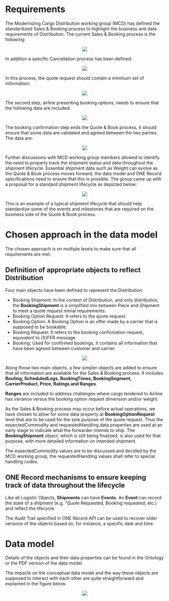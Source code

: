 # Requirements
The Modernizing Cargo Distribution working group (MCD) has defined the standardized Sales & Booking process to highlight the business and data requirements of Distribution.
The current Sales & Booking process is the following:

 <p align="center"><img src="https://user-images.githubusercontent.com/58464775/208693593-3cb14437-a7a1-4346-b190-0ac9c971127d.png"></p>

 In addition a specific Cancellation process has been defined:

 <p align="center"><img src="https://user-images.githubusercontent.com/58464775/208693718-e891685c-915d-43ff-85cf-d602e042488c.png"></p>

In this process, the quote request should contain a minimum set of information:

 <p align="center"><img src="https://user-images.githubusercontent.com/58464775/161542864-5186c31b-6751-4077-8576-c6c037c5c4ca.png"></p>

The second step, airline presenting booking options, needs to ensure that the following data are included:

 <p align="center"><img src="https://user-images.githubusercontent.com/58464775/161542537-7ba94102-e12d-4a39-b6cd-8361b90b0327.png"></p>

The booking confirmation step ends the Quote & Book process, it should ensure that some data are validated and agreed between the two parties. The data are:

 <p align="center"><img src="https://user-images.githubusercontent.com/58464775/161542478-683d4ade-410f-4602-8505-342320802e79.png"></p>

Further discussions with MCD working group members allowed to identify the need to properly track the shipment status and data throughout the shipment lifecycle. Essential shipment data such as Weight can evolve as the Quote & Book process moves forward, the data model and ONE Record specifications need to ensure that this is possible.
The group came up with a proposal for a standard shipment lifecycle as depicted below:

 <p align="center"><img src="https://user-images.githubusercontent.com/58464775/161542328-812adeb3-2b26-4d8b-b3f5-2cbe8e3fad25.png"></p>

This is an example of a typical shipment lifecycle that should help standardize some of the events and milestones that are required on the business side of the Quote & Book process.

# Chosen approach in the data model
The chosen approach is on multiple levels to make sure that all requirements are met.

## Definition of appropriate objects to reflect Distribution
Four main objects have been defined to represent the Distribution:
- Booking Shipment: In the context of Distribution, and only distribution, the **BookingShipment** is a simplified mix between Piece and Shipment to meet a quote request minial requirements.
- Booking Option Request: It refers to the quote request.
- Booking Option: A Booking Option is an offer made by a carrier that is supposed to be bookable.
- Booking Request: It refers to the booking confirmation request, equivalent to (X)FFR message.
- Booking: Used for confirmed bookings, it contains all information that have been agreed between customer and carrier.

 <p align="center"><img src="https://user-images.githubusercontent.com/58464775/208692176-dbd79115-e340-4567-bcd9-dbd3f79176fc.png"></p>

Along those two main objects, a few simpler objects are added to ensure that all information are available for the Sales & Booking process. It includes **Routing,  ScheduledLegs, BookingTimes, BookingSegment, CarrierProduct, Price, Ratings and Ranges**.

**Ranges** are included to address challenges where cargo tendered to Airline has variance versus the booking option request dimension and/or weight.  

As the Sales & Booking process may occur before actual operations, we have chosen to allow for some data property at **BookingOptionRequest** level that are to be used for the sole purpose of the quote request. Thus the expectedCommodity and requestedHandling data properties are used at an early stage to indicate what the forwarder intends to ship. The **BookingShipment** object, which is still being finalized, is also used for that purpose, with more detailed information on intended shipment.

The expectedCommodity values are to be discussed and decided by the MCD working group, the requestedHandling values shall refer to special handling codes.

## ONE Record mechanisms to ensure keeping track of data throughout the lifecycle
Like all Logistic Objects, **Shipments** can have **Events**. An **Event** can record the state of a shipment (e.g. “Quote Requested, Booking requested, etc.) and reflect the lifecycle.

The Audit Trail specified in ONE Record API can be used to recover older versions of the objects based on, for instance, a specific date and time.

# Data model
Details of the objects and their data properties can be found in the Ontology or the PDF version of the data model.

The impacts on the conceptual data model and the way these objects are supposed to interact with each other are quite straightforward and explained in the figure below.

 <p align="center"><img src="https://user-images.githubusercontent.com/58464775/208690795-fd4ad4d6-ea82-49f9-8104-54a074d36e61.png"></p>
 
